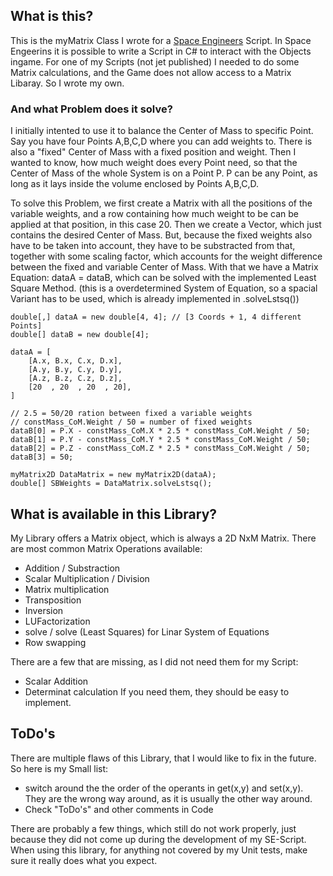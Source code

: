 ## What is this?
This is the myMatrix Class I wrote for a [Space Engineers](https://www.spaceengineersgame.com) Script.
In Space Engeerins it is possible to write a Script in C# to interact with the Objects ingame. For one of my Scripts (not jet published) I needed to do some Matrix calculations, and the Game does not allow access to a Matrix Libaray. So I wrote my own.

### And what Problem does it solve?
 I initially intented to use it to balance the Center of Mass to specific Point.
 Say you have four Points A,B,C,D where you can add weights to. There is also a "fixed" Center of Mass with a fixed position and weight.
 Then I wanted to know, how much weight does every Point need, so that the Center of Mass of the whole System is on a Point P. P can be any Point, as long as it lays inside the volume enclosed by Points A,B,C,D.

To solve this Problem, we first create a Matrix with all the positions of the variable weights, and a row containing how much weight to be can be applied at that position, in this case 20. Then we create a Vector, which just contains the desired Center of Mass. But, because the fixed weights also have to be taken into account, they have to be substracted from that, together with some scaling factor, which accounts for the weight difference between the fixed and variable Center of Mass.
With that we have a Matrix Equation: dataA = dataB, which can be solved with the implemented Least Square Method. (this is a overdetermined System of Equation, so a spacial Variant has to be used, which is already implemented in .solveLstsq())
```
double[,] dataA = new double[4, 4]; // [3 Coords + 1, 4 different Points]
double[] dataB = new double[4];

dataA = [
    [A.x, B.x, C.x, D.x],
    [A.y, B.y, C.y, D.y],
    [A.z, B.z, C.z, D.z],
    [20  , 20  , 20  , 20],
]

// 2.5 = 50/20 ration between fixed a variable weights
// constMass_CoM.Weight / 50 = number of fixed weights
dataB[0] = P.X - constMass_CoM.X * 2.5 * constMass_CoM.Weight / 50;
dataB[1] = P.Y - constMass_CoM.Y * 2.5 * constMass_CoM.Weight / 50;
dataB[2] = P.Z - constMass_CoM.Z * 2.5 * constMass_CoM.Weight / 50;
dataB[3] = 50;

myMatrix2D DataMatrix = new myMatrix2D(dataA);
double[] SBWeights = DataMatrix.solveLstsq();
```

## What is available in this Library?
My Library offers a Matrix object, which is always a 2D NxM Matrix.
There are most common Matrix Operations available:
- Addition / Substraction
- Scalar Multiplication / Division
- Matrix multiplication
- Transposition
- Inversion
- LUFactorization
- solve / solve (Least Squares) for Linar System of Equations
- Row swapping

There are a few that are missing, as I did not need them for my Script:
- Scalar Addition
- Determinat calculation
If you need them, they should be easy to implement.

## ToDo's
There are multiple flaws of this Library, that I would like to fix in the future. So here is my Small list:
- switch around the the order of the operants in get(x,y) and set(x,y). They are the wrong way around, as it is usually the other way around.
- Check "ToDo's" and other comments in Code

There are probably a few things, which still do not work properly, just because they did not come up during the development of my SE-Script.
When using this library, for anything not covered by my Unit tests, make sure it really does what you expect.